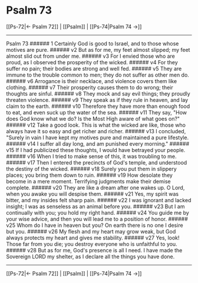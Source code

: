 # Psalm 73

[[Ps-72|← Psalm 72]] | [[Psalm]] | [[Ps-74|Psalm 74 →]]
***

Psalm 73 ###### 1 Certainly God is good to Israel, and to those whose motives are pure. ###### v2 But as for me, my feet almost slipped; my feet almost slid out from under me. ###### v3 For I envied those who are proud, as I observed the prosperity of the wicked. ###### v4 For they suffer no pain; their bodies are strong and well fed. ###### v5 They are immune to the trouble common to men; they do not suffer as other men do. ###### v6 Arrogance is their necklace, and violence covers them like clothing. ###### v7 Their prosperity causes them to do wrong; their thoughts are sinful. ###### v8 They mock and say evil things; they proudly threaten violence. ###### v9 They speak as if they rule in heaven, and lay claim to the earth. ###### v10 Therefore they have more than enough food to eat, and even suck up the water of the sea. ###### v11 They say, "How does God know what we do? Is the Most High aware of what goes on?" ###### v12 Take a good look. This is what the wicked are like, those who always have it so easy and get richer and richer. ###### v13 I concluded, "Surely in vain I have kept my motives pure and maintained a pure lifestyle. ###### v14 I suffer all day long, and am punished every morning." ###### v15 If I had publicized these thoughts, I would have betrayed your people. ###### v16 When I tried to make sense of this, it was troubling to me. ###### v17 Then I entered the precincts of God's temple, and understood the destiny of the wicked. ###### v18 Surely you put them in slippery places; you bring them down to ruin. ###### v19 How desolate they become in a mere moment. Terrifying judgments make their demise complete. ###### v20 They are like a dream after one wakes up. O Lord, when you awake you will despise them. ###### v21 Yes, my spirit was bitter, and my insides felt sharp pain. ###### v22 I was ignorant and lacked insight; I was as senseless as an animal before you. ###### v23 But I am continually with you; you hold my right hand. ###### v24 You guide me by your wise advice, and then you will lead me to a position of honor. ###### v25 Whom do I have in heaven but you? On earth there is no one I desire but you. ###### v26 My flesh and my heart may grow weak, but God always protects my heart and gives me stability. ###### v27 Yes, look! Those far from you die; you destroy everyone who is unfaithful to you. ###### v28 But as for me, God's presence is all I need. I have made the Sovereign LORD my shelter, as I declare all the things you have done.

***
[[Ps-72|← Psalm 72]] | [[Psalm]] | [[Ps-74|Psalm 74 →]]
